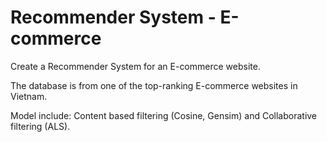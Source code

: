 # Recommender System - E-commerce


Create a Recommender System for an E-commerce website.

The database is from one of the top-ranking E-commerce websites in Vietnam.

Model include: Content based filtering (Cosine, Gensim) and Collaborative filtering (ALS).
